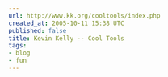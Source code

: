 ```yaml
---
url: http://www.kk.org/cooltools/index.php
created_at: 2005-10-11 15:38 UTC
published: false
title: Kevin Kelly -- Cool Tools
tags:
- blog
- fun
---
```



